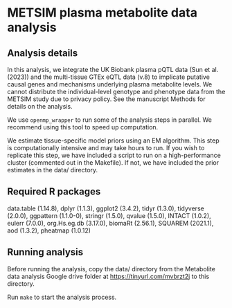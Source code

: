 # METSIM plasma metabolite data analysis


## Analysis details

In this analysis, we integrate the UK Biobank plasma pQTL data (Sun et al. (2023)) and the multi-tissue GTEx eQTL data (v.8) to implicate putative causal genes and mechanisms underlying plasma metabolite levels. We cannot distribute the individual-level genotype and phenotype data from the METSIM study due to privacy policy. See the manuscript Methods for details on the analysis.

We use ```openmp_wrapper``` to run some of the analysis steps in parallel. We recommend using this tool to speed up computation.

We estimate tissue-specific model priors using an EM algorithm. This step is computationally intensive and may take hours to run. If you wish to replicate this step, we have included a script to run on a high-performance cluster (commented out in the Makefile). If not, we have included the prior estimates in the data/ directory.

## Required R packages

data.table (1.14.8), dplyr (1.1.3), ggplot2 (3.4.2), tidyr (1.3.0), tidyverse (2.0.0), ggpattern (1.1.0-0), stringr (1.5.0), qvalue (1.5.0), INTACT (1.0.2), eulerr (7.0.0), org.Hs.eg.db (3.17.0), biomaRt (2.56.1), SQUAREM (2021.1), aod (1.3.2), pheatmap (1.0.12)

## Running analysis

Before running the analysis, copy the data/ directory from the Metabolite data analysis Google drive folder at https://tinyurl.com/mvbrzt2j to this directory.

Run ```make``` to start the analysis process.

